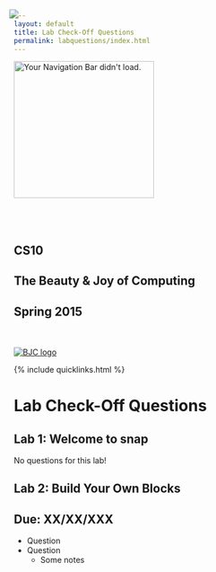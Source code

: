 ```yaml
---
layout: default
title: Lab Check-Off Questions
permalink: labquestions/index.html
---
```


<div class="header center coontainer-fluid">
      <div class="row row-centered" style="width:100%">
          <div class="col-md-3">
              <div class="vcenter">
                  <img width="250" border="0" align="bottom" height="244" src="{{ site.baseurl }}/resources/images/snap_nav.gif" class="navbar" alt="Your Navigation Bar didn't load." title="Click me to navigate." usemap="#gobo">
                  <div style="position:absolute;top:60px;left:220px;z-index:40;">
                      <img src="{{ site.baseurl }}/resources/images/blank.gif" name="speech" />
                  </div>
                  <map name="gobo">
                      <area shape="rect" coords="0,70,110,97" alt="Overview" href="{{ site.baseurl }}/#overview" onmouseover="displaySpeech('speech', '{{ site.baseurl }}/resources/images/overview_jump.gif')" onmouseout="displaySpeech('speech', '{{ site.baseurl }}/resources/images/blank.gif')">
                      <area shape="rect" coords="0,97,76,124" alt="News" href="{{ site.baseurl }}/#news" onmouseover="displaySpeech('speech', '{{ site.baseurl }}/resources/images/news_jump.gif')" onmouseout="displaySpeech('speech', '{{ site.baseurl }}/resources/images/blank.gif')">
                      <area shape="rect" coords="0,124,105,151" alt="Calendar" href="{{ site.baseurl }}/#calendar" onmouseover="displaySpeech('speech', '{{ site.baseurl }}/resources/images/calendar_jump.gif')" onmouseout="displaySpeech('speech', '{{ site.baseurl }}/resources/images/blank.gif')">
                      <area shape="rect" coords="0,151,72,178" alt="Staff" href="{{ site.baseurl }}/#staff" onmouseover="displaySpeech('speech', '{{ site.baseurl }}/resources/images/staff_jump.gif')" onmouseout="displaySpeech('speech', '{{ site.baseurl }}/resources/images/blank.gif')">
                      <area shape="rect" coords="0,178,97,205" alt="Grades" href="{{ site.baseurl }}/#grading" onmouseover="displaySpeech('speech', '{{ site.baseurl }}/resources/images/grading_jump.gif')" onmouseout="displaySpeech('speech', '{{ site.baseurl }}/resources/images/blank.gif')">
                      <area shape="rect" coords="0,205,117,232" alt="{{ site.baseurl }}/resources" href="{{ site.baseurl }}/#resources" onmouseover="displaySpeech('speech', '{{ site.baseurl }}/resources/images/resources_jump.gif')" onmouseout="displaySpeech('speech', '{{ site.baseurl }}/resources/images/blank.gif')">
                  </map>
              </div>
          </div>
          <div class="col-md-6">
              <div class="col-centered vcenter">
                  <br><br><br>
                  <h2 class="logo">CS10</h2>
                  <h2 class="logo">The Beauty &amp; Joy of Computing</h2>
                  <h2 class="logo">Spring 2015</h2>
              </div>
          </div>
          <div class="col-md-3">
              <div class="vcenter right">
                  <br><br>
                  <a href="http://bjc.berkeley.edu/">
                      <img border="0" src="{{ site.baseurl }}/resources/images/bjc186.png" alt="BJC logo">
                  </a>
              </div>
          </div>
    </div>
  </div>


{% include quicklinks.html %}

<link href="{{ site.baseurl }}/assets/css/cs10style.css" rel="stylesheet"/>

<script>
    {% include_relative assets/cs10.js %}
</script>

# Lab Check-Off Questions

## Lab 1: Welcome to <span class="snap">snap</span>
No questions for this lab!

## Lab 2: Build Your Own Blocks

## Due: XX/XX/XXX

* Question
* Question
    * Some notes